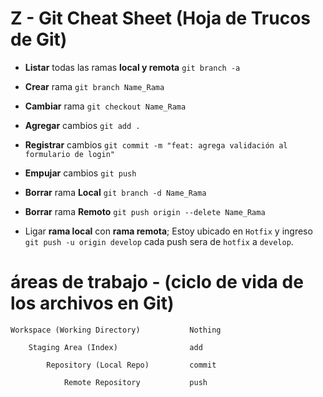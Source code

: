 # Z - Git Cheat Sheet (Hoja de Trucos de Git)

- **Listar** todas las ramas **local y remota** `git branch -a`

- **Crear** rama `git branch Name_Rama`
- **Cambiar** rama `git checkout Name_Rama`

- **Agregar** cambios `git add .`
- **Registrar** cambios `git commit -m "feat: agrega validación al formulario de login"`
- **Empujar** cambios `git push`

- **Borrar** rama **Local** `git branch -d Name_Rama`
- **Borrar** rama **Remoto** `git push origin --delete Name_Rama`

- Ligar **rama local** con **rama remota**; Estoy ubicado en `Hotfix` y ingreso `git push -u origin develop` cada push sera de `hotfix` a `develop`.

# áreas de trabajo - (ciclo de vida de los archivos en Git)

    Workspace (Working Directory)           Nothing

        Staging Area (Index)                add

            Repository (Local Repo)         commit

                Remote Repository           push